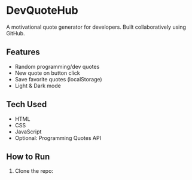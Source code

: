 # DevQuoteHub

A motivational quote generator for developers. Built collaboratively using GitHub.

## Features
- Random programming/dev quotes
- New quote on button click
- Save favorite quotes (localStorage)
- Light & Dark mode

## Tech Used
- HTML
- CSS
- JavaScript
- Optional: Programming Quotes API

## How to Run
1. Clone the repo:
